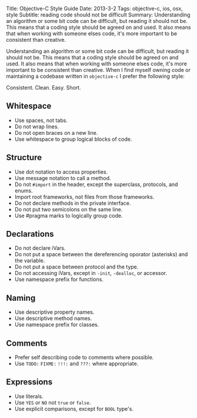 Title: Objective-C Style Guide
Date: 2013-3-2
Tags: objective-c, ios, osx, style
Subtitle: reading code should not be difficult
Summary: Understanding an algorithm or some bit code can be difficult, but
         reading it should not be. This means that a coding style should be
         agreed on and used. It also means that when working with someone
         elses code, it's more important to be consistent than creative.

Understanding an algorithm or some bit code can be difficult, but reading it
should not be. This means that a coding style should be agreed on and used. It
also means that when working with someone elses code, it's more important to
be consistent than creative. When I find myself owning code or maintaining
a codebase written in `objective-c` I prefer the following style:

Consistent. Clean. Easy. Short.

Whitespace
----------

- Use spaces, not tabs.
- Do not wrap lines.
- Do not open braces on a new line.
- Use whitespace to group logical blocks of code.

Structure
----------

- Use dot notation to access properties.
- Use message notation to call a method.
- Do not `#import` in the header, except the superclass, protocols, and enums.
- Import root frameworks, not files from those frameworks.
- Do not declare methods in the private interface.
- Do not put two semicolons on the same line.
- Use #pragma marks to logically group code.

Declarations
----------

- Do not declare iVars.
- Do not put a space between the dereferencing oporator (asterisks) and the
    variable.
- Do not put a space between protocol and the type.
- Do not accessing iVars, except in `-init`, `-dealloc`, or accessor.
- Use namespace prefix for functions.

Naming
----------

- Use descriptive property names.
- Use descriptive method names.
- Use namespace prefix for classes.

Comments
----------

- Prefer self describing code to comments where possible.
- Use `TODO:` `FIXME:` `!!!:` and `???:` where appropriate.

Expressions
----------

- Use literals.
- Use `YES` or `NO` not `true` or `false`.
- Use explicit comparisons, except for `BOOL` type's.
